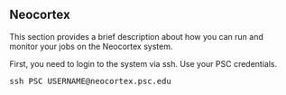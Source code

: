 
     
## Neocortex
This section provides a brief description about how you can run and monitor your jobs on the Neocortex system. 

First, you need to login to the system via ssh. Use your PSC credentials.
<pre>
ssh PSC_USERNAME@neocortex.psc.edu
</pre>
